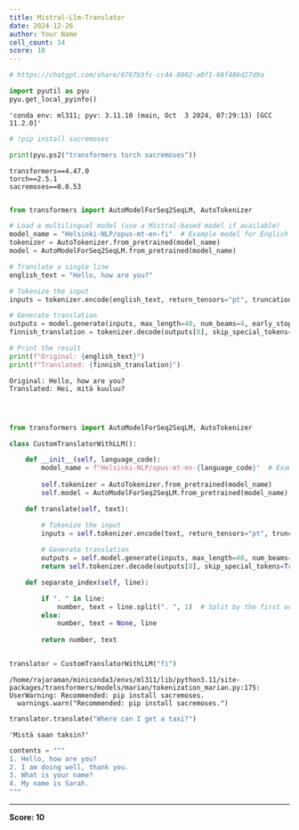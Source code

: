 ```yaml
---
title: Mistral-Llm-Translator
date: 2024-12-26
author: Your Name
cell_count: 14
score: 10
---
```


```python
# https://chatgpt.com/share/6767b5fc-cc44-8002-a0f1-68f486d27d9a
```


```python
import pyutil as pyu
pyu.get_local_pyinfo()
```




    'conda env: ml311; pyv: 3.11.10 (main, Oct  3 2024, 07:29:13) [GCC 11.2.0]'




```python
# !pip install sacremoses
```


```python
print(pyu.ps2("transformers torch sacremoses"))
```

    transformers==4.47.0
    torch==2.5.1
    sacremoses==0.0.53
    



```python

```


```python
from transformers import AutoModelForSeq2SeqLM, AutoTokenizer

# Load a multilingual model (use a Mistral-based model if available)
model_name = "Helsinki-NLP/opus-mt-en-fi"  # Example model for English to Finnish translation
tokenizer = AutoTokenizer.from_pretrained(model_name)
model = AutoModelForSeq2SeqLM.from_pretrained(model_name)

# Translate a single line
english_text = "Hello, how are you?"

# Tokenize the input
inputs = tokenizer.encode(english_text, return_tensors="pt", truncation=True)

# Generate translation
outputs = model.generate(inputs, max_length=40, num_beams=4, early_stopping=True)
finnish_translation = tokenizer.decode(outputs[0], skip_special_tokens=True)

# Print the result
print(f"Original: {english_text}")
print(f"Translated: {finnish_translation}")
```

    Original: Hello, how are you?
    Translated: Hei, mitä kuuluu?



```python

```


```python

```


```python

```


```python
from transformers import AutoModelForSeq2SeqLM, AutoTokenizer

class CustomTranslatorWithLLM():

    def __init__(self, language_code):
        model_name = f"Helsinki-NLP/opus-mt-en-{language_code}"  # Example model for English to Finnish translation
        
        self.tokenizer = AutoTokenizer.from_pretrained(model_name)
        self.model = AutoModelForSeq2SeqLM.from_pretrained(model_name)

    def translate(self, text):

        # Tokenize the input
        inputs = self.tokenizer.encode(text, return_tensors="pt", truncation=True)
        
        # Generate translation
        outputs = self.model.generate(inputs, max_length=40, num_beams=4, early_stopping=True)
        return self.tokenizer.decode(outputs[0], skip_special_tokens=True)

    def separate_index(self, line):

        if ". " in line:
            number, text = line.split(". ", 1)  # Split by the first occurrence of ". "
        else:
            number, text = None, line
    
        return number, text
```


```python

```


```python
translator = CustomTranslatorWithLLM("fi")
```

    /home/rajaraman/miniconda3/envs/ml311/lib/python3.11/site-packages/transformers/models/marian/tokenization_marian.py:175: UserWarning: Recommended: pip install sacremoses.
      warnings.warn("Recommended: pip install sacremoses.")



```python
translator.translate("Where can I get a taxi?")
```




    'Mistä saan taksin?'




```python
contents = """
1. Hello, how are you?
2. I am doing well, thank you.
3. What is your name?
4. My name is Sarah.
"""
```


---
**Score: 10**